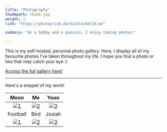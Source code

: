 ```yaml
---
title: "Photography"
thumbpath: thumb.jpg
weight: 1
link: "https://photoprism.darkishlocket10.me"

summary: "As a hobby and a passion, I enjoy taking photos!"

---
```



This is my self-hosted, personal photo gallery. Here, I display all of my favourite photos I've taken throughout my life. I hope you find a photo or two that may catch your eye :)

[Access the full gallery here!](https://photoprism.darkishlocket10.me)

---


Here's a snippet of my work!

Moon      |  Me    |  Yoon    |
:-------------------------:|:-------------------------:|:-------------------------:|
[![1](/moon.jpg)](https://photoprism.darkishlocket10.me/albums/ar4utbm1jqayqsey/kingston-year-2-week-10#&gid=1&pid=43)            |  [![2](/yashpeace.jpg)](https://photoprism.darkishlocket10.me/albums/ar4sfd91jo1yp83g/kingston-year-2-week-1#&gid=1&pid=3)     | [![3](/yoon.jpg)](https://photoprism.darkishlocket10.me/albums/ar4utbm1jqayqsey/kingston-year-2-week-10#&gid=1&pid=24)    
Football      |  Bird    |  Josiah    |
[![1](/football.jpg)](https://photoprism.darkishlocket10.me/albums/ar4ud6l2yr6smrzp/kingston-year-2-week-6#&gid=1&pid=26)            |  [![2](/bird.jpg)](https://photoprism.darkishlocket10.me/albums/ar4uutn2c9qvgjbq/walk-around-the-international-bridge-ssm-may-21-2021#&gid=1&pid=13)     | [![3](/joepic.jpg)](https://photoprism.darkishlocket10.me/albums/ar4uutn2c9qvgjbq/walk-around-the-international-bridge-ssm-may-21-2021#&gid=1&pid=19)    
